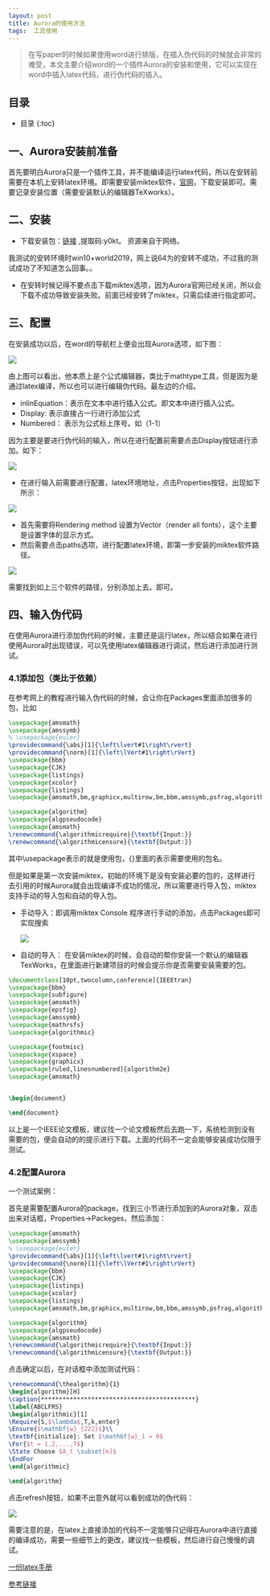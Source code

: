 ```yaml
---
layout: post
title: Aurora的使用方法
tags:  工具使用
---
```



> 在写paper的时候如果使用word进行排版，在插入伪代码的时候就会非常的难受，本文主要介绍word的一个插件Aurora的安装和使用，它可以实现在word中插入latex代码，进行伪代码的插入。

## 目录

* 目录
{:toc}
## 一、Aurora安装前准备

首先要明白Aurora只是一个插件工具，并不能编译运行latex代码，所以在安转前需要在本机上安转latex环境。即需要安装miktex软件，[官网](https://miktex.org/download)，下载安装即可。需要记录安装位置（需要安装默认的编辑器TeXworks）。



## 二、安装

- 下载安装包：[链接](https://pan.baidu.com/s/1qY_iMQ7XKr7MceX6BBs6vA) ,提取码:y0kt。 资源来自于网络。

我测试的安转环境时win10+world2019，网上说64为的安转不成功，不过我的测试成功了不知道怎么回事。。

- 在安转时候记得不要点击下载miktex选项，因为Aurora官网已经关闭，所以会下载不成功导致安装失败。前面已经安转了miktex，只需后续进行指定即可。

## 三、配置

在安装成功以后，在word的导航栏上便会出现Aurora选项，如下图：

![](/image/Aurora展示.png)

由上图可以看出，他本质上是个公式编辑器，类比于mathtype工具，但是因为是通过latex编译，所以也可以进行编辑伪代码。最左边的介绍。

- inlinEquation：表示在文本中进行插入公式。即文本中进行插入公式。
- Display: 表示直接占一行进行添加公式
- Numbered： 表示为公式标上序号。如（1-1）

因为主要是要进行伪代码的输入，所以在进行配置前需要点击Display按钮进行添加。如下：

![](/image/Aurora输入.png)

- 在进行输入前需要进行配置，latex环境地址，点击Properties按钮，出现如下所示：

![](/image/Aurora配置1.png)

- 首先需要将Rendering method 设置为Vector（render all fonts），这个主要是设置字体的显示方式。
- 然后需要点击paths选项，进行配置latex环境，即第一步安装的miktex软件路径。

![](/image/Aurora配置2.png)

需要找到如上三个软件的路径，分别添加上去。即可。

## 四、输入伪代码

在使用Aurora进行添加伪代码的时候，主要还是运行latex，所以结合如果在进行使用Aurora时出现错误，可以先使用latex编辑器进行调试，然后进行添加进行测试。

### 4.1添加包（类比于依赖）

在参考网上的教程进行输入伪代码的时候，会让你在Packages里面添加很多的包，比如

```latex
\usepackage{amsmath}
\usepackage{amssymb}
% \usepackage{euler}
\providecommand{\abs}[1]{\left\lvert#1\right\rvert}
\providecommand{\norm}[1]{\left\lVert#1\right\rVert}
\usepackage{bbm}
\usepackage{CJK}
\usepackage{listings}
\usepackage{xcolor}
\usepackage{listings}
\usepackage{amsmath,bm,graphicx,multirow,bm,bbm,amssymb,psfrag,algorithm,subfigure,color,mdframed,wasysym,subeqnarray,multicol}

\usepackage{algorithm}
\usepackage{algpseudocode}
\usepackage{amsmath}
\renewcommand{\algorithmicrequire}{\textbf{Input:}}
\renewcommand{\algorithmicensure}{\textbf{Output:}}
```

其中\usepackage表示的就是使用包，{}里面的表示需要使用的包名。  

但是如果是第一次安装miktex，初始的环境下是没有安装必要的包的，这样进行去引用的时候Aurora就会出现编译不成功的情况，所以需要进行导入包，miktex支持手动的导入包和自动的导入包。

- 手动导入：即调用miktex Console 程序进行手动的添加，点击Packages即可实现搜索

  ![](/image/MikTex.png)

- 自动的导入： 在安装miktex的时候，会自动的帮你安装一个默认的编辑器TexWorks，在里面进行新建项目的时候会提示你是否需要安装需要的包。

```latex
\documentclass[10pt,twocolumn,conference]{IEEEtran}
\usepackage{bbm}
\usepackage{subfigure}
\usepackage{amsmath}
\usepackage{epsfig}
\usepackage{amssymb}
\usepackage{mathrsfs}
\usepackage{algorithmic}

\usepackage{footmisc}
\usepackage{xspace}
\usepackage{graphicx}
\usepackage[ruled,linesnumbered]{algorithm2e}
\usepackage{amsmath}


\begin{document}

\end{document}
```

以上是一个IEEE论文模板，建议找一个论文模板然后去跑一下，系统检测到没有需要的包，便会自动的的提示进行下载。上面的代码不一定会能够安装成功仅限于测试。

### 4.2配置Aurora

 一个测试案例：

首先是需要配置Aurora的package，找到三小节进行添加到的Aurora对象，双击出来对话框，Properties->Packeges，然后添加：

```latex
\usepackage{amsmath}
\usepackage{amssymb}
% \usepackage{euler}
\providecommand{\abs}[1]{\left\lvert#1\right\rvert}
\providecommand{\norm}[1]{\left\lVert#1\right\rVert}
\usepackage{bbm}
\usepackage{CJK}
\usepackage{listings}
\usepackage{xcolor}
\usepackage{listings}
\usepackage{amsmath,bm,graphicx,multirow,bm,bbm,amssymb,psfrag,algorithm,subfigure,color,mdframed,wasysym,subeqnarray,multicol}

\usepackage{algorithm}
\usepackage{algpseudocode}
\usepackage{amsmath}
\renewcommand{\algorithmicrequire}{\textbf{Input:}}
\renewcommand{\algorithmicensure}{\textbf{Output:}}
```

点击确定以后，在对话框中添加测试代码：

```latex
\renewcommand{\thealgorithm}{1}
\begin{algorithm}[H] 
\caption{*******************************************} 
\label{ABCLFRS}
\begin{algorithmic}[1] 
\Require{S,$\lambda$,T,k,enter}
\Ensure{$\mathbf{w}_{222}$}\\ 
\textbf{initialize}: Set $\mathbf{w}_1 = 0$ 
\For{$t = 1,2,...,T$} 
\State Choose $A_t \subset[m]$
\EndFor
\end{algorithmic} 

\end{algorithm}
```

点击refresh按钮，如果不出意外就可以看到成功的伪代码：

![](/image/AuroraSuccess.png)

需要注意的是，在latex上直接添加的代码不一定能够只记得在Aurora中进行直接的编译成功，需要一些细节上的更改，建议找一些模板，然后进行自己慢慢的调试。  

[一份latex手册]( https://github.com/LostStarTvT/lostStarTvT.github.io/blob/master/book/latex手册.pdf )  

[参考链接]( http://www.yuerya.me/post/aurora-%7C-latex-in-word)


